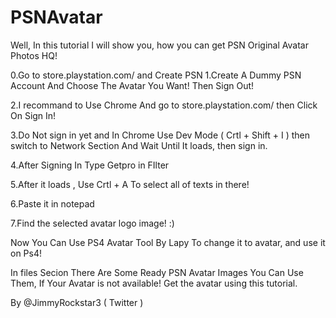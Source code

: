 # PSNAvatar
Well, In this tutorial I will show you, how you can get PSN Original Avatar Photos HQ!

0.Go to store.playstation.com/ and Create PSN 1.Create A Dummy PSN Account And Choose The Avatar You Want! Then Sign Out!

2.I recommand to Use Chrome And go to store.playstation.com/ then Click On Sign In!

3.Do Not sign in yet and In Chrome Use Dev Mode ( Crtl + Shift + I ) then switch to Network Section And Wait Until It loads, then sign in.

4.After Signing In Type Getpro in FIlter

5.After it loads , Use Crtl + A To select all of texts in there!

6.Paste it in notepad

7.Find the selected avatar logo image! :)

Now You Can Use PS4 Avatar Tool By Lapy To change it to avatar, and use it on Ps4!

In files Secion There Are Some Ready PSN Avatar Images You Can Use Them, If Your Avatar is not available! Get the avatar using this tutorial.

By @JimmyRockstar3 ( Twitter )
